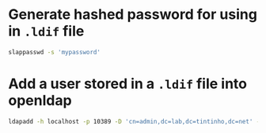 
# Generate hashed password for using in `.ldif` file

```bash
slappasswd -s 'mypassword'
```

# Add a user stored in a `.ldif` file into openldap

```bash
ldapadd -h localhost -p 10389 -D 'cn=admin,dc=lab,dc=tintinho,dc=net' -w 'password1234' -f testuser.ldif
```